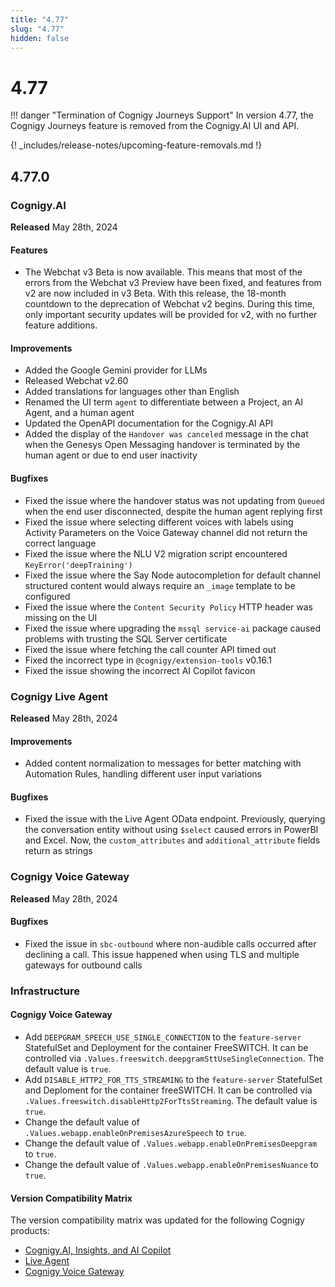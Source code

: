 ```yaml
---
title: "4.77"
slug: "4.77"
hidden: false
---
```


# 4.77

!!! danger "Termination of Cognigy Journeys Support"
    In version 4.77, the Cognigy Journeys feature is removed from the Cognigy.AI UI and API.

{! _includes/release-notes/upcoming-feature-removals.md !}

## 4.77.0

### Cognigy.AI

**Released** May 28th, 2024

#### Features

- The Webchat v3 Beta is now available. This means that most of the errors from the Webchat v3 Preview have been fixed, and features from v2 are now included in v3 Beta.
  With this release, the 18-month countdown to the deprecation of Webchat v2 begins.
  During this time, only important security updates will be provided for v2, with no further feature additions.

#### Improvements

- Added the Google Gemini provider for LLMs
- Released Webchat v2.60
- Added translations for languages other than English
- Renamed the UI term `agent` to differentiate between a Project, an AI Agent, and a human agent
- Updated the OpenAPI documentation for the Cognigy.AI API
- Added the display of the `Handover was canceled` message in the chat when the Genesys Open Messaging handover is terminated by the human agent or due to end user inactivity

#### Bugfixes

- Fixed the issue where the handover status was not updating from `Queued` when the end user disconnected, despite the human agent replying first
- Fixed the issue where selecting different voices with labels using Activity Parameters on the Voice Gateway channel did not return the correct language
- Fixed the issue where the NLU V2 migration script encountered `KeyError('deepTraining')`
- Fixed the issue where the Say Node autocompletion for default channel structured content would always require an `_image` template to be configured
- Fixed the issue where the `Content Security Policy` HTTP header was missing on the UI
- Fixed the issue where upgrading the `mssql service-ai` package caused problems with trusting the SQL Server certificate
- Fixed the issue where fetching the call counter API timed out
- Fixed the incorrect type in `@cognigy/extension-tools` v0.16.1
- Fixed the issue showing the incorrect AI Copilot favicon

### Cognigy Live Agent

**Released** May 28th, 2024

#### Improvements

- Added content normalization to messages for better matching with Automation Rules, handling different user input variations

#### Bugfixes

- Fixed the issue with the Live Agent OData endpoint. Previously, querying the conversation entity without using `$select` caused errors in PowerBI and Excel. Now, the `custom_attributes` and `additional_attribute` fields return as strings

### Cognigy Voice Gateway

**Released** May 28th, 2024

#### Bugfixes

- Fixed the issue in `sbc-outbound` where non-audible calls occurred after declining a call. This issue happened when using TLS and multiple gateways for outbound calls

### Infrastructure

#### Cognigy Voice Gateway

- Add `DEEPGRAM_SPEECH_USE_SINGLE_CONNECTION` to the `feature-server` StatefulSet and Deployment for the container FreeSWITCH. It can be controlled via `.Values.freeswitch.deepgramSttUseSingleConnection`. The default value is `true`.
- Add `DISABLE_HTTP2_FOR_TTS_STREAMING` to the `feature-server` StatefulSet and Deploment for the container freeSWITCH. It can be controlled via `.Values.freeswitch.disableHttp2ForTtsStreaming`. The default value is `true`.
- Change the default value of `.Values.webapp.enableOnPremisesAzureSpeech` to `true`.
- Change the default value of `.Values.webapp.enableOnPremisesDeepgram` to `true`.
- Change the default value of `.Values.webapp.enableOnPremisesNuance` to `true`.

#### Version Compatibility Matrix

The version compatibility matrix was updated for the following Cognigy products:

- [Cognigy.AI, Insights, and AI Copilot](../ai/installation/version-compatibility-matrix.md)
- [Live Agent](../live-agent/installation/deployment/version-compatibility-matrix.md)
- [Cognigy Voice Gateway](../voice-gateway/installation/version-compatibility-matrix.md)